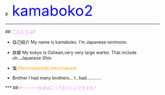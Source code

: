 #<font size="8"> <font color="blue">kamaboko2</font></font>
***
##<font color="violet"> こんにちは!!</font>
- 自己紹介
My name is kamaboko.
I'm Japanese *nerimono*.

- 故郷
My kokyo is Oshean,very very large warter.
That include oh...Japanese *Shio*.
- 塩
<font color="Orange">Mecchakaraide,mecchakarai.</font>
- Brother
I had many brothers...
I...had............
</font>
***
##<font size="2"><font color="violet">☆ーーーーかまぼこっておいしいですよね！</font>